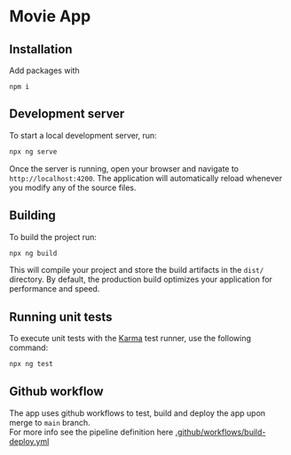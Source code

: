 # Movie App

## Installation

Add packages with 
```
npm i
```

## Development server

To start a local development server, run:

```bash
npx ng serve
```

Once the server is running, open your browser and navigate to `http://localhost:4200`. The application will automatically reload whenever you modify any of the source files.

## Building

To build the project run:

```bash
npx ng build
```

This will compile your project and store the build artifacts in the `dist/` directory. By default, the production build optimizes your application for performance and speed.

## Running unit tests

To execute unit tests with the [Karma](https://karma-runner.github.io) test runner, use the following command:

```bash
npx ng test
```

## Github workflow 

The app uses github workflows to test, build and deploy the app upon merge to `main` branch.  
For more info see the pipeline definition here [.github/workflows/build-deploy.yml](https://github.com/gizm0bill/movie-app-ngrx/blob/main/.github/workflows/build-deploy.yml)
